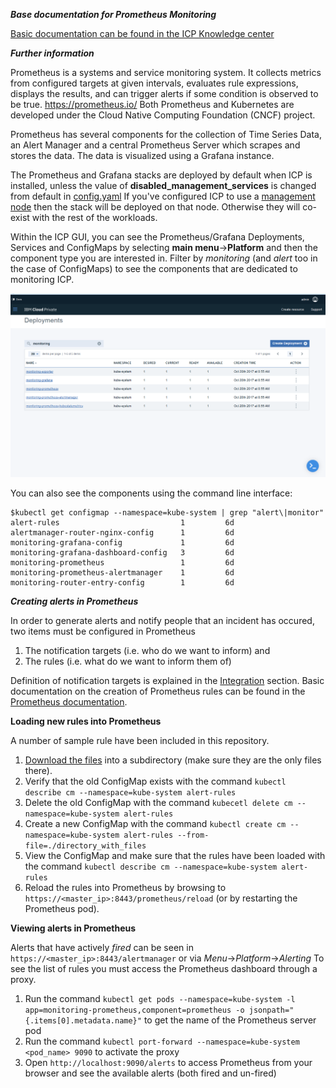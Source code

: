 ***Base documentation for Prometheus Monitoring***

[Basic documentation can be found in the ICP Knowledge center](https://www.ibm.com/support/knowledgecenter/SSBS6K_2.1.0/manage_metrics/monitoring_service.html)

***Further information***

Prometheus is a systems and service monitoring system. It collects metrics from configured targets at given intervals, evaluates rule expressions, displays the results, and can trigger alerts if some condition is observed to be true. 
https://prometheus.io/
Both Prometheus and Kubernetes are developed under the Cloud Native Computing Foundation (CNCF) project.

Prometheus has several components for the collection of Time Series Data, an Alert Manager and a central Prometheus Server which scrapes  and stores the data. The data is visualized using a Grafana instance.

The Prometheus and Grafana stacks are deployed by default when ICP is installed, unless the value of **disabled_management_services** is changed from default in [config.yaml](https://www.ibm.com/support/knowledgecenter/SSBS6K_2.1.0/installing/config_yaml.html)
If you've configured ICP to use a [management node](https://www.ibm.com/support/knowledgecenter/SSBS6K_2.1.0/installing/hosts.html) then the stack will be deployed on that node. Otherwise they will co-exist with the rest of the workloads.

Within the ICP GUI, you can see the Prometheus/Grafana Deployments, Services and ConfigMaps by selecting **main menu**->**Platform** and then the component type you are interested in.
Filter by *monitoring* (and *alert* too in the case of ConfigMaps) to see the components that are dedicated to monitoring ICP.

![Deployments](images/deployments.png)

You can also see the components using the command line interface:

```
$kubectl get configmap --namespace=kube-system | grep "alert\|monitor"
alert-rules                           1         6d
alertmanager-router-nginx-config      1         6d
monitoring-grafana-config             1         6d
monitoring-grafana-dashboard-config   3         6d
monitoring-prometheus                 1         6d
monitoring-prometheus-alertmanager    1         6d
monitoring-router-entry-config        1         6d
```


***Creating alerts in Prometheus***

In order to generate alerts and notify people that an incident has occured, two items must be configured in Prometheus
1. The notification targets (i.e. who do we want to inform) and
2. The rules (i.e. what do we want to inform them of)

Definition of notification targets is explained in the [Integration](https://github.com/ibm-cloud-architecture/CSMO-ICP/tree/master/integration) section.
Basic documentation on the creation of Prometheus rules can be found in the [Prometheus documentation](https://prometheus.io/docs/alerting/rules/).

****Loading new rules into Prometheus****

A number of sample rule have been included in this repository. 
1. [Download the files](https://github.com/ibm-cloud-architecture/CSMO-ICP/tree/master/prometheus/rules) into a subdirectory (make sure they are the only files there). 
2. Verify that the old ConfigMap exists with the command `kubectl describe cm --namespace=kube-system alert-rules`
3. Delete the old ConfigMap with the command `kubecetl delete cm --namespace=kube-system alert-rules`
4. Create a new ConfigMap with the command `kubectl create cm --namespace=kube-system alert-rules --from-file=./directory_with_files`
5. View the ConfigMap and make sure that the rules have been loaded with the command `kubectl describe cm --namespace=kube-system alert-rules`
6. Reload the rules into Prometheus by browsing to `https://<master_ip>:8443/prometheus/reload` (or by restarting the Prometheus pod).

****Viewing alerts in Prometheus****

Alerts that have actively *fired* can be seen in `https://<master_ip>:8443/alertmanager` or via *Menu*->*Platform*->*Alerting*
To see the list of rules you must access the Prometheus dashboard through a proxy.

1. Run the command `kubectl get pods --namespace=kube-system -l app=monitoring-prometheus,component=prometheus -o jsonpath="{.items[0].metadata.name}"` to get the name of the Prometheus server pod
2. Run the command `kubectl port-forward --namespace=kube-system <pod_name> 9090` to activate the proxy
3. Open `http://localhost:9090/alerts` to access Prometheus from your browser and see the available alerts (both fired and un-fired)





